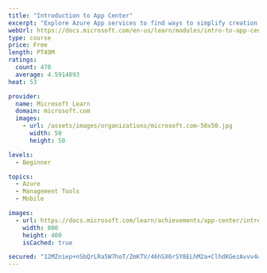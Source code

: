 ```yaml
---
title: "Introduction to App Center"
excerpt: "Explore Azure App services to find ways to simplify creation and integration as you build, distribute, test, and analyze usage of yours apps."
webUrl: https://docs.microsoft.com/en-us/learn/modules/intro-to-app-center/
type: course
price: Free
length: PT49M
ratings:
  count: 470
  average: 4.5914893
heat: 53

provider:
  name: Microsoft Learn
  domain: microsoft.com
  images:
    - url: /assets/images/organizations/microsoft.com-50x50.jpg
      width: 50
      height: 50

levels:
  - Beginner

topics:
  - Azure
  - Management Tools
  - Mobile

images:
  - url: https://docs.microsoft.com/learn/achievements/app-center/introduction-to-app-center-badge-social.png
    width: 800
    height: 400
    isCached: true

secured: "12MZniep+nSbQrLRa5W7hoT/ZmKTV/46hSX6rSY8ELhM2a+ClhdKGezAvvv4qWqroGcTP0VbrqZ/8sLDHEnsRCqqveB3B/fQez6ctErRC7bNT2xEgvWcgb8o8zeRErrM0PPfHz4IdxhdH2HQwA3UcvHpgXBv6IglslLPEKOc1zXDgVtpYdGZXZTDahmByXfQI2zYt7ettzELh4BRZmBoD78Vr/8HL3NcwlGaAyXMNqmRteH2OJ3Ox3Em8Y8h91H40Rm3AW7OWDipARzvHLBtpskaBcLZ531tTNJ4qfseP+EB6n2XS8JVrePTzkKFrxmV7KZBMYQ6fF38+oASULOLi4DUI1xrIQ1lQ+fcKvQq7ZWEx1jnom0hfTFvlucL9qjO0j7pJ1Z+rBb83JV+hMn5VJScddj7v2DWTaYubkc9l/k=;UeAa8toQzRbOIxNA6SqR3w=="
---
```


